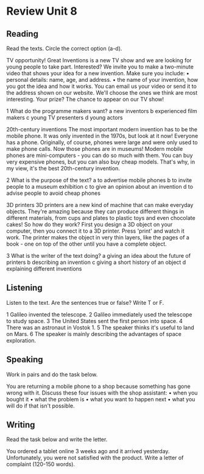 # Review Unit 8

## Reading

Read the texts. Circle the correct option (a-d).

TV opportunity!
Great Inventions is a new TV show and we are looking for young people to take part. Interested? We invite you to make a two-minute video that shows your idea for a new invention. Make sure you include:
• personal details: name, age, and address.
• the name of your invention, how you got the idea and how it works.
You can email us your video or send it to the address shown on our website. We'll choose the ones we think are most interesting. Your prize? The chance to appear on our TV show!

1 What do the programme makers want?
a new inventors
b experienced film makers
c young TV presenters
d young actors

20th-century inventions
The most important modern invention has to be the mobile phone. It was only invented in the 1970s, but look at it now! Everyone has a phone. Originally, of course, phones were large and were only used to make phone calls. Now those phones are in museums! Modern mobile phones are mini-computers - you can do so much with them. You can buy very expensive phones, but you can also buy cheap models. That's why, in my view, it's the best 20th-century invention.

2 What is the purpose of the text?
a to advertise mobile phones
b to invite people to a museum exhibition
c to give an opinion about an invention
d to advise people to avoid cheap phones

3D printers
3D printers are a new kind of machine that can make everyday objects. They're amazing because they can produce different things in different materials, from cups and plates to plastic toys and even chocolate cakes! So how do they work? First you design a 3D object on your computer, then you connect it to a 3D printer. Press 'print' and watch it work. The printer makes the object in very thin layers, like the pages of a book - one on top of the other until you have a complete object.

3 What is the writer of the text doing?
a giving an idea about the future of printers
b describing an invention
c giving a short history of an object
d explaining different inventions

## Listening

Listen to the text. Are the sentences true or false? Write T or F.

1 Galileo invented the telescope.
2 Galileo immediately used the telescope to study space.
3 The United States sent the first person into space.
4 There was an astronaut in Vostok 1.
5 The speaker thinks it's useful to land on Mars.
6 The speaker is mainly describing the advantages of space exploration.

## Speaking

Work in pairs and do the task below.

You are returning a mobile phone to a shop because something has gone wrong with it.
Discuss these four issues with the shop assistant:
• when you bought it
• what the problem is
• what you want to happen next
• what you will do if that isn't possible.

## Writing

Read the task below and write the letter.

You ordered a tablet online 3 weeks ago and it arrived yesterday. Unfortunately, you were not satisfied with the product. Write a letter of complaint (120-150 words).